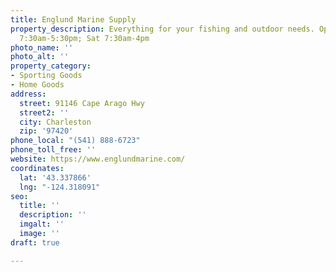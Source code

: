 ```yaml
---
title: Englund Marine Supply
property_description: Everything for your fishing and outdoor needs. Open Mon-Fri
  7:30am-5:30pm; Sat 7:30am-4pm
photo_name: ''
photo_alt: ''
property_category:
- Sporting Goods
- Home Goods
address:
  street: 91146 Cape Arago Hwy
  street2: ''
  city: Charleston
  zip: '97420'
phone_local: "(541) 888-6723"
phone_toll_free: ''
website: https://www.englundmarine.com/
coordinates:
  lat: '43.337866'
  lng: "-124.318091"
seo:
  title: ''
  description: ''
  imgalt: ''
  image: ''
draft: true

---
```

